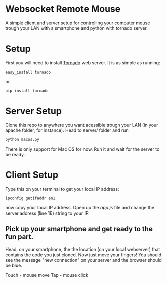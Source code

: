 Websocket Remote Mouse
======================

A simple client and server setup for controlling your computer mouse trough your LAN with a smartphone and python with tornado server.

# Setup
First you will need to install [Tornado](http://www.tornadoweb.org/en/stable/) web server. It is as simple as running:
```
easy_install tornado
```
or
```
pip install tornado
```


# Server Setup
Clone this repo to anywhere you want acessible trough your LAN (in your apache folder, for instance).
Head to server/ folder and run
```
python macos.py
```
There is only support for Mac OS for now. Run it and wait for the server to be ready.


# Client Setup
Type this on your terminal to get your local IP address:
```
ipconfig getifaddr en1
```
now copy your local IP address. Open up the _app.js_ file and change the server.address (line 16) string to your IP.

## Pick up your smartphone and get ready to the fun part.
Head, on your smartphone, the the location (on your local webserver) that contains the code you just cloned.
Now just move your fingers! You should see the message "new connection" on your server and the browser should be blue.

Touch - mouse move
Tap - mouse click